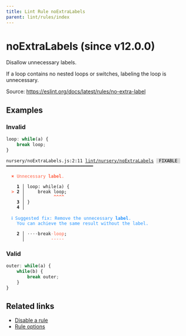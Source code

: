 ```yaml
---
title: Lint Rule noExtraLabels
parent: lint/rules/index
---
```


# noExtraLabels (since v12.0.0)

Disallow unnecessary labels.

If a loop contains no nested loops or switches, labeling the loop is unnecessary.

Source: https://eslint.org/docs/latest/rules/no-extra-label

## Examples

### Invalid

```jsx
loop: while(a) {
    break loop;
}
```

<pre class="language-text"><code class="language-text">nursery/noExtraLabels.js:2:11 <a href="https://docs.rome.tools/lint/rules/noExtraLabels">lint/nursery/noExtraLabels</a> <span style="color: #000; background-color: #ddd;"> FIXABLE </span> ━━━━━━━━━━━━━━━━━━━━━━━━━━━━━━━━━

<strong><span style="color: Tomato;">  </span></strong><strong><span style="color: Tomato;">✖</span></strong> <span style="color: Tomato;">Unnecessary </span><span style="color: Tomato;"><strong>label</strong></span><span style="color: Tomato;">.</span>
  
    <strong>1 │ </strong>loop: while(a) {
<strong><span style="color: Tomato;">  </span></strong><strong><span style="color: Tomato;">&gt;</span></strong> <strong>2 │ </strong>    break loop;
   <strong>   │ </strong>          <strong><span style="color: Tomato;">^</span></strong><strong><span style="color: Tomato;">^</span></strong><strong><span style="color: Tomato;">^</span></strong><strong><span style="color: Tomato;">^</span></strong>
    <strong>3 │ </strong>}
    <strong>4 │ </strong>
  
<strong><span style="color: rgb(38, 148, 255);">  </span></strong><strong><span style="color: rgb(38, 148, 255);">ℹ</span></strong> <span style="color: rgb(38, 148, 255);">Suggested fix</span><span style="color: rgb(38, 148, 255);">: </span><span style="color: rgb(38, 148, 255);">Remove the unnecessary </span><span style="color: rgb(38, 148, 255);"><strong>label</strong></span><span style="color: rgb(38, 148, 255);">.
</span><span style="color: rgb(38, 148, 255);">  </span><span style="color: rgb(38, 148, 255);">  </span><span style="color: rgb(38, 148, 255);">You can achieve the same result without the label.</span>
  
<strong>  </strong><strong>  2 │ </strong><span style="opacity: 0.8;">·</span><span style="opacity: 0.8;">·</span><span style="opacity: 0.8;">·</span><span style="opacity: 0.8;">·</span>break<span style="opacity: 0.8;"><span style="color: Tomato;">·</span></span><span style="color: Tomato;">l</span><span style="color: Tomato;">o</span><span style="color: Tomato;">o</span><span style="color: Tomato;">p</span>;
<strong>  </strong><strong>    │ </strong>         <span style="color: Tomato;">-</span><span style="color: Tomato;">-</span><span style="color: Tomato;">-</span><span style="color: Tomato;">-</span><span style="color: Tomato;">-</span> 
</code></pre>

### Valid

```jsx
outer: while(a) {
    while(b) {
        break outer;
    }
}
```

## Related links

- [Disable a rule](/linter/#disable-a-lint-rule)
- [Rule options](/linter/#rule-options)
